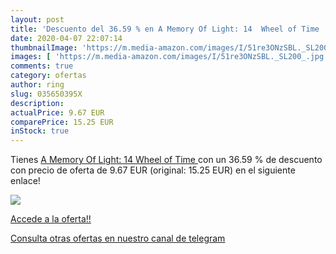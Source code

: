 ```yaml
---
layout: post
title: 'Descuento del 36.59 % en A Memory Of Light: 14  Wheel of Time '
date: 2020-04-07 22:07:14
thumbnailImage: 'https://m.media-amazon.com/images/I/51re3ONzSBL._SL200_.jpg'
images: [ 'https://m.media-amazon.com/images/I/51re3ONzSBL._SL200_.jpg' ]
comments: true
category: ofertas
author: ring
slug: 035650395X
description:
actualPrice: 9.67 EUR
comparePrice: 15.25 EUR
inStock: true
---
```


Tienes [A Memory Of Light: 14  Wheel of Time ](https://www.amazon.com/dp/035650395X/?tag=redken08-20) con un 36.59 % de descuento con precio de oferta de 9.67 EUR (original: 15.25 EUR) en el siguiente enlace!

[![](https://m.media-amazon.com/images/I/51re3ONzSBL._SL200_.jpg)](https://www.amazon.com/dp/035650395X/?tag=redken08-20)

[Accede a la oferta!!](https://www.amazon.com/dp/035650395X/?tag=redken08-20)

[Consulta otras ofertas en nuestro canal de telegram](https://t.me/s/ofertas25)
